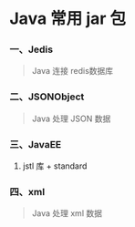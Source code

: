 # Java 常用 jar 包  
### 一、Jedis  
> Java 连接 redis数据库  

### 二、JSONObject  
> Java 处理 JSON 数据  

### 三、JavaEE  
1. jstl 库 + standard  

### 四、xml  
> Java 处理 xml 数据
